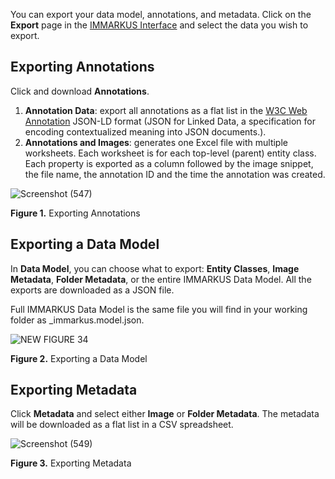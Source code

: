 You can export your data model, annotations, and metadata. Click on the **Export** page in the [IMMARKUS Interface](https://github.com/rsimon/immarkus/wiki/03-The-Interface) and select the data you wish to export.

## Exporting Annotations

Click and download **Annotations**.  
 1. **Annotation Data**: export all annotations as a flat list in the [W3C Web Annotation](https://www.w3.org/TR/annotation-model/) JSON-LD format (JSON for Linked Data, a specification for encoding contextualized meaning into JSON documents.).
 2. **Annotations and Images**: generates one Excel file with multiple worksheets. Each worksheet is for each top-level (parent) entity class. 
Each property is exported as a column followed by the image snippet, the file name, the annotation ID and the time the annotation was created.


![Screenshot (547)](https://github.com/rsimon/immarkus/assets/128056738/6eb1008a-7876-4bac-93e7-2ac2b806c48c)

**Figure 1.** Exporting Annotations

## Exporting a Data Model

In **Data Model**, you can choose what to export: **Entity Classes**, **Image Metadata**, **Folder Metadata**, or the entire IMMARKUS Data Model. All the exports are downloaded as a JSON file.  

Full IMMARKUS Data Model is the same file you will find in your working folder as _immarkus.model.json.

![NEW FIGURE 34](https://github.com/rsimon/immarkus/assets/128056738/f85d8a3d-b647-412b-b8b1-dae08d2218d8)

**Figure 2.** Exporting a Data Model


## Exporting Metadata

Click **Metadata** and select either **Image** or **Folder Metadata**. The metadata will be downloaded as a flat list in a CSV spreadsheet. 

![Screenshot (549)](https://github.com/rsimon/immarkus/assets/128056738/a17fe67b-6ce9-4062-a749-ca8fab3c4407)

**Figure 3.** Exporting Metadata
